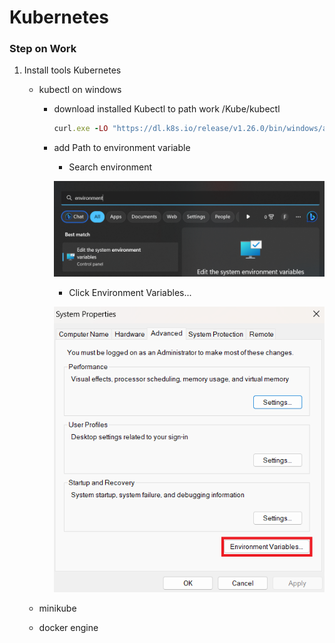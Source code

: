 # Kubernetes
### Step on Work
1. Install tools Kubernetes
   - kubectl on windows
     - download installed Kubectl to path work /Kube/kubectl

       ```ruby
       curl.exe -LO "https://dl.k8s.io/release/v1.26.0/bin/windows/amd64/kubectl.exe"
       ```
       
     - add Path to environment variable

       - Search environment

        ![](image/environment.png)

       - Click Environment Variables...
       
        ![](image/clickEnVa.png)

   - minikube
   - docker engine